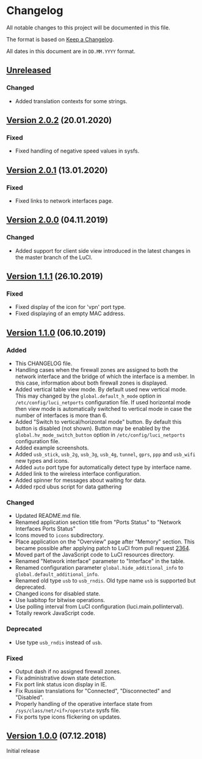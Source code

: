 # Changelog

All notable changes to this project will be documented in this file.

The format is based on [Keep a Changelog](https://keepachangelog.com/en/1.0.0/).

All dates in this document are in `DD.MM.YYYY` format.

## [Unreleased]

### Changed
- Added translation contexts for some strings.

## [Version 2.0.2] (20.01.2020)

### Fixed
- Fixed handling of negative speed values in sysfs.

## [Version 2.0.1] (13.01.2020)

### Fixed
- Fixed links to network interfaces page.

## [Version 2.0.0] (04.11.2019)

### Changed
- Added support for client side view introduced in the latest changes
  in the master branch of the LuCI.

## [Version 1.1.1] (26.10.2019)

### Fixed
- Fixed display of the icon for 'vpn' port type.
- Fixed displaying of an empty MAC address.

## [Version 1.1.0] (06.10.2019)

### Added
- This CHANGELOG file.
- Handling cases when the firewall zones are assigned to both the network
  interface and the bridge of which the interface is a member. In this case,
  information about both firewall zones is displayed.
- Added vertical table view mode. By default used new vertical mode. This may
  changed by the `global.default_h_mode` option in `/etc/config/luci_netports`
  configuration file. If used horizontal mode then view mode is automatically
  switched to vertical mode in case the number of interfaces is more than 6.
- Added "Switch to vertical/horizontal mode" button. By default this button
  is disabled (not shown). Button may be enabled by the `global.hv_mode_switch_button`
  option in `/etc/config/luci_netports` configuration file.
- Added example screenshots.
- Added `usb_stick`, `usb_2g`, `usb_3g`, `usb_4g`, `tunnel`, `gprs`, `ppp`
  and `usb_wifi` new types and icons.
- Added `auto` port type for automatically detect type by interface name.
- Added link to the wireless interface configuration.
- Added spinner for messages about waiting for data.
- Added rpcd ubus script for data gathering

### Changed
- Updated README.md file.
- Renamed application section title from "Ports Status" to "Network Interfaces Ports Status"
- Icons moved to `icons` subdirectory.
- Place application on the "Overview" page after "Memory" section.
  This became possible after applying patch to LuCI from pull request
  [2364](https://github.com/openwrt/luci/pull/2364).
- Moved part of the JavaScript code to LuCI resources directory.
- Renamed "Network interface" parameter to "Interface" in the table.
- Renamed configuration parameter `global.hide_additional_info`
  to `global.default_additional_info`.
- Renamed old type `usb` to `usb_rndis`. Old type name `usb` is supported but deprecated.
- Changed icons for disabled state.
- Use luabitop for bitwise operations.
- Use polling interval from LuCI configuration (luci.main.pollinterval).
- Totally rework JavaScript code.

### Deprecated
- Use type `usb_rndis` instead of `usb`.

### Fixed
- Output dash if no assigned firewall zones.
- Fix administrative down state detection.
- Fix port link status icon display in IE.
- Fix Russian translations for "Connected", "Disconnected" and "Disabled".
- Properly handling of the operative interface state from
  `/sys/class/net/<if>/operstate` sysfs file.
- Fix ports type icons flickering on updates.

## [Version 1.0.0] (07.12.2018)

Initial release

[Unreleased]: https://github.com/tano-systems/luci-app-netports/tree/master
[Version 2.0.2]: https://github.com/tano-systems/luci-app-netports/releases/tag/v2.0.2
[Version 2.0.1]: https://github.com/tano-systems/luci-app-netports/releases/tag/v2.0.1
[Version 2.0.0]: https://github.com/tano-systems/luci-app-netports/releases/tag/v2.0.0
[Version 1.1.1]: https://github.com/tano-systems/luci-app-netports/releases/tag/v1.1.1
[Version 1.1.0]: https://github.com/tano-systems/luci-app-netports/releases/tag/v1.1.0
[Version 1.0.0]: https://github.com/tano-systems/luci-app-netports/releases/tag/v1.0.0

